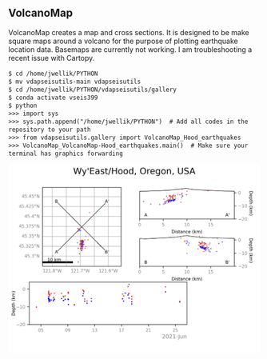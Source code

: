 ## VolcanoMap
VolcanoMap creates a map and cross sections. It is designed to be make square maps around a volcano for the purpose of plotting earthquake location data. Basemaps are currently not working. I am troubleshooting a recent issue with Cartopy.
```
$ cd /home/jwellik/PYTHON
$ mv vdapseisutils-main vdapseisutils
$ cd /home/jwellik/PYTHON/vdapseisutils/gallery
$ conda activate vseis399
$ python
>>> import sys
>>> sys.path.append("/home/jwellik/PYTHON")  # Add all codes in the repository to your path
>>> from vdapseisutils.gallery import VolcanoMap_Hood_earthquakes
>>> VolcanoMap_VolcanoMap-Hood_earthquakes.main()  # Make sure your terminal has graphics forwarding
```
<img src="https://github.com/jwellik/vdapseisutils/blob/main/gallery/output/VolcanoMap_Hood_earthquakes.png" width=1650 alt="VolcanoMap" />
